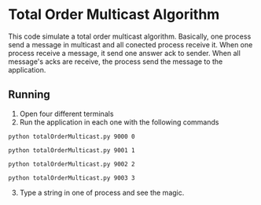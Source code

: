 # Total Order Multicast Algorithm

This code simulate a total order multicast algorithm. Basically, one process send a message in multicast and all conected process receive it. When one process receive a message, it send one answer ack to sender. When all message's acks are receive, the process send the message to the application.

## Running
1. Open four different terminals
2. Run the application in each one with the following commands

```
python totalOrderMulticast.py 9000 0
```
```
python totalOrderMulticast.py 9001 1
```
```
python totalOrderMulticast.py 9002 2
```
```
python totalOrderMulticast.py 9003 3
```

3. Type a string in one of process and see the magic.